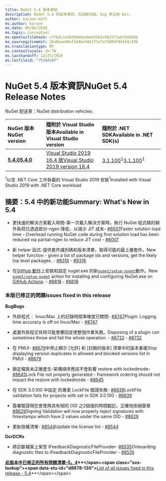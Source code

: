 ```yaml
---
title: NuGet 5.4 版本資訊
description: NuGet 5.4 的版本資訊，包括新功能、bug 修正和 Dcr。
author: karann-msft
ms.author: karann
ms.date: 09/06/2019
ms.topic: conceptual
ms.openlocfilehash: c7fb9c1e587b6603abe63581c662571abfd4506b
ms.sourcegitcommit: 26a8eae00af2d4be581171e7a73009f94534c336
ms.translationtype: MT
ms.contentlocale: zh-TW
ms.lasthandoff: 12/25/2019
ms.locfileid: "75384107"
---
```

# <a name="nuget-54-release-notes"></a><span data-ttu-id="d8878-103">NuGet 5.4 版本資訊</span><span class="sxs-lookup"><span data-stu-id="d8878-103">NuGet 5.4 Release Notes</span></span>

<span data-ttu-id="d8878-104">NuGet 配送車：</span><span class="sxs-lookup"><span data-stu-id="d8878-104">NuGet distribution vehicles:</span></span>

| <span data-ttu-id="d8878-105">NuGet 版本</span><span class="sxs-lookup"><span data-stu-id="d8878-105">NuGet version</span></span> | <span data-ttu-id="d8878-106">隨附於 Visual Studio 版本</span><span class="sxs-lookup"><span data-stu-id="d8878-106">Available in Visual Studio version</span></span>| <span data-ttu-id="d8878-107">隨附於 .NET SDK</span><span class="sxs-lookup"><span data-stu-id="d8878-107">Available in .NET SDK(s)</span></span>|
|:---|:---|:---|
| [<span data-ttu-id="d8878-108">**5.4.0**</span><span class="sxs-lookup"><span data-stu-id="d8878-108">**5.4.0**</span></span>](https://nuget.org/downloads) | [<span data-ttu-id="d8878-109">Visual Studio 2019 16.4 版</span><span class="sxs-lookup"><span data-stu-id="d8878-109">Visual Studio 2019 version 16.4</span></span>](https://visualstudio.microsoft.com/downloads/) | <span data-ttu-id="d8878-110">[3.1.100](https://dotnet.microsoft.com/download/dotnet-core/3.1)<sup>1</sup></span><span class="sxs-lookup"><span data-stu-id="d8878-110">[3.1.100](https://dotnet.microsoft.com/download/dotnet-core/3.1)<sup>1</sup></span></span> |

<span data-ttu-id="d8878-111"><sup>1</sup>以含 .NET Core 工作負載的 Visual Studio 2019 安裝</span><span class="sxs-lookup"><span data-stu-id="d8878-111"><sup>1</sup>Installed with Visual Studio 2019 with .NET Core workload</span></span>

## <a name="summary-whats-new-in-54"></a><span data-ttu-id="d8878-112">摘要：5.4 中的新功能</span><span class="sxs-lookup"><span data-stu-id="d8878-112">Summary: What's New in 5.4</span></span>

* <span data-ttu-id="d8878-113">更快速的解決方案載入時間-第一次載入解決方案時，執行 NuGet 程式碼的額外負荷已透過部分-ngen 降低，以減少 JIT 成本- [#6007](https://github.com/NuGet/Home/issues/6007)</span><span class="sxs-lookup"><span data-stu-id="d8878-113">Faster solution load time - Overhead running NuGet code during first solution load has been reduced via partial-ngen to reduce JIT cost - [#6007](https://github.com/NuGet/Home/issues/6007)</span></span>

* <span data-ttu-id="d8878-114">新 helper 函式-提供套件識別碼和版本清單，取得可能的最上層套件。</span><span class="sxs-lookup"><span data-stu-id="d8878-114">New helper function - given a list of package ids and versions, get the likely top level packages.</span></span><span data-ttu-id="d8878-115"> - [#8316](https://github.com/NuGet/Home/issues/8316)</span><span class="sxs-lookup"><span data-stu-id="d8878-115"> - [#8316](https://github.com/NuGet/Home/issues/8316)</span></span>

* <span data-ttu-id="d8878-116">在[GitHub 動作](https://github.com/features/actions)上安裝和設定 nuget.exe 的新[`nuget/setup-nuget`](https://github.com/marketplace/actions/setup-nuget-exe-for-use-with-actions)動作。</span><span class="sxs-lookup"><span data-stu-id="d8878-116">New [`nuget/setup-nuget`](https://github.com/marketplace/actions/setup-nuget-exe-for-use-with-actions) action for installing and configuring NuGet.exe on [GitHub Actions](https://github.com/features/actions).</span></span><span data-ttu-id="d8878-117"> - [#8818](https://github.com/NuGet/Home/issues/8818)</span><span class="sxs-lookup"><span data-stu-id="d8878-117"> - [#8818](https://github.com/NuGet/Home/issues/8818)</span></span>

### <a name="issues-fixed-in-this-release"></a><span data-ttu-id="d8878-118">本版已修正的問題</span><span class="sxs-lookup"><span data-stu-id="d8878-118">Issues fixed in this release</span></span>

<span data-ttu-id="d8878-119">**Bug**</span><span class="sxs-lookup"><span data-stu-id="d8878-119">**Bugs**</span></span>

* <span data-ttu-id="d8878-120">外掛程式： linux/Mac 上的記錄時間準確度已關閉- [#8747](https://github.com/NuGet/Home/issues/8747)</span><span class="sxs-lookup"><span data-stu-id="d8878-120">Plugin: Logging time accuracy is off on linux/Mac - [#8747](https://github.com/NuGet/Home/issues/8747)</span></span>

* <span data-ttu-id="d8878-121">處置外掛程式有時可能會擲回並使整個作業失敗。</span><span class="sxs-lookup"><span data-stu-id="d8878-121">Disposing of a plugin can sometimes throw and fail the whole operation.</span></span><span data-ttu-id="d8878-122"> - [#8732](https://github.com/NuGet/Home/issues/8732)</span><span class="sxs-lookup"><span data-stu-id="d8878-122"> - [#8732](https://github.com/NuGet/Home/issues/8732)</span></span>

* <span data-ttu-id="d8878-123">在 PMUI- [#8679](https://github.com/NuGet/Home/issues/8679)中停止顯示 [允許] 和 [封鎖的版本] 清單中的版本重複</span><span class="sxs-lookup"><span data-stu-id="d8878-123">Stop displaying version duplicates in allowed and blocked versions list in PMUI - [#8679](https://github.com/NuGet/Home/issues/8679)</span></span>

* <span data-ttu-id="d8878-124">鎖定檔案未正確產生-架構順序應該不會影響 restore with lockedmode- [#8645](https://github.com/NuGet/Home/issues/8645)</span><span class="sxs-lookup"><span data-stu-id="d8878-124">Lock File not properly generated - framework ordering should not impact the restore with lockedmode - [#8645](https://github.com/NuGet/Home/issues/8645)</span></span>

* <span data-ttu-id="d8878-125">在 SDK 3.0.100 中設定 <RuntimeIdentifiers> 的專案 LockFile 驗證失敗- [#8639](https://github.com/NuGet/Home/issues/8639)</span><span class="sxs-lookup"><span data-stu-id="d8878-125">LockFile validation fails for projects with <RuntimeIdentifiers> set in SDK 3.0.100 - [#8639](https://github.com/NuGet/Home/issues/8639)</span></span>

* <span data-ttu-id="d8878-126">簽署驗證現在會使用具有相同 OID 之2個值的時間戳記，正確地拒絕簽章[#8629](https://github.com/NuGet/Home/issues/8629)</span><span class="sxs-lookup"><span data-stu-id="d8878-126">Signing Validation will now properly reject signatures with timestamps which have 2 values under the same OID - [#8629](https://github.com/NuGet/Home/issues/8629)</span></span>

* <span data-ttu-id="d8878-127">更新授權清單- [#8544](https://github.com/NuGet/Home/issues/8544)</span><span class="sxs-lookup"><span data-stu-id="d8878-127">Update the license list - [#8544](https://github.com/NuGet/Home/issues/8544)</span></span>

<span data-ttu-id="d8878-128">**Dcr**</span><span class="sxs-lookup"><span data-stu-id="d8878-128">**DCRs**</span></span>

* <span data-ttu-id="d8878-129">將診斷檔案上架至 IFeedbackDiagnosticFileProvider- [#8535](https://github.com/NuGet/Home/issues/8535)</span><span class="sxs-lookup"><span data-stu-id="d8878-129">Onboarding diagnostic files to IFeedbackDiagnosticFileProvider - [#8535](https://github.com/NuGet/Home/issues/8535)</span></span>

<span data-ttu-id="d8878-130">**[此版本中已修正的所有問題清單-5。4](https://github.com/nuget/home/issues?q=is%3Aissue+is%3Aclosed+milestone%3A%225.4")**</span><span class="sxs-lookup"><span data-stu-id="d8878-130">**[List of all issues fixed in this release - 5.4](https://github.com/nuget/home/issues?q=is%3Aissue+is%3Aclosed+milestone%3A%225.4")**</span></span>
